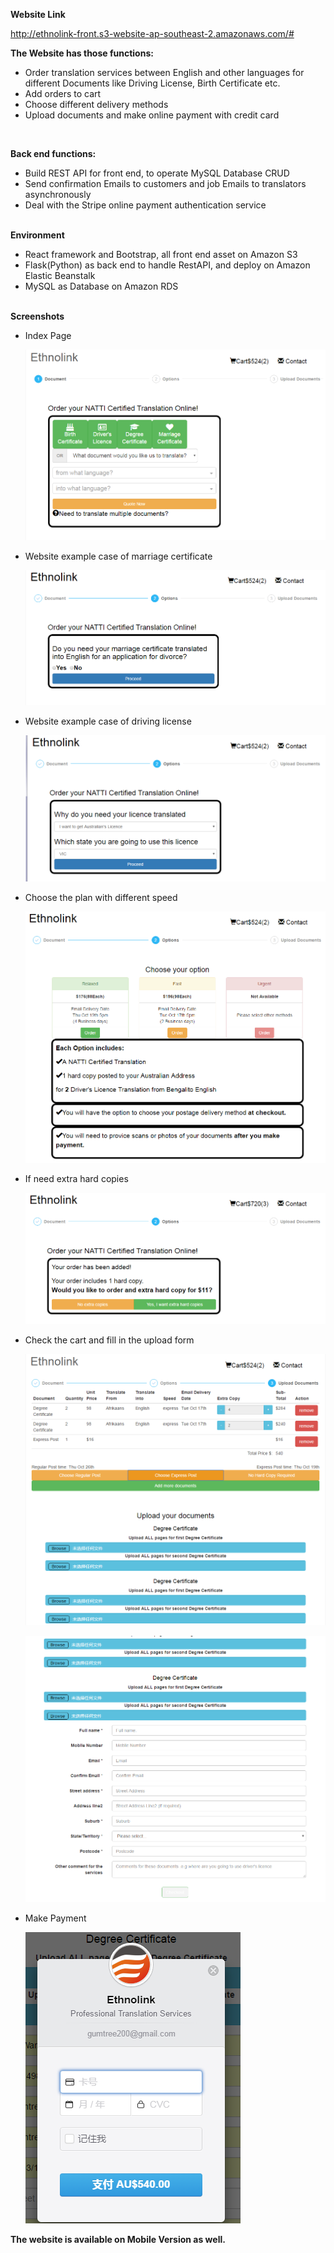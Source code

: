 **Website Link**

http://ethnolink-front.s3-website-ap-southeast-2.amazonaws.com/#

**The Website has those functions:**

+ Order translation services between English and other languages for different Documents like Driving License, Birth Certificate etc.
+ Add orders to cart
+ Choose different delivery methods
+ Upload documents and make online payment with credit card  
<br>

**Back end functions:**
+ Build REST API for front end, to operate MySQL Database CRUD
+ Send confirmation Emails to customers and job Emails to translators asynchronously
+ Deal with the Stripe online payment authentication service
<br><br>

**Environment**
+ React framework and Bootstrap, all front end asset on Amazon S3
+ Flask(Python) as back end to handle RestAPI, and deploy on Amazon Elastic Beanstalk
+ MySQL as Database on Amazon RDS
<br><br>


**Screenshots**

+ Index Page

    ![Index](screenshots/1.png "Index")
+ Website example case of marriage certificate

    ![Marriage](screenshots/2.png "Marriage")
+ Website example case of driving license

    ![Driving](screenshots/3.png "Driving")    
+ Choose the plan with different speed

    ![Speed](screenshots/4.png "Speed")
+ If need extra hard copies

    ![Hard Copy](screenshots/5.png "Hard Copy")
    
+ Check the cart and fill in the upload form

    ![Cart](screenshots/6.png "Cart")
    
    ![Upload](screenshots/7.png "Upload")
+ Make Payment

    ![Payment](screenshots/8.png "Payment")
    
**The website is available on Mobile Version as well.**
